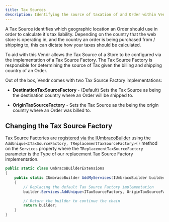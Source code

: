 ```yaml
---
title: Tax Sources
description: Identifying the source of taxation of and Order within Vendr, the eCommerce solution for Umbraco
---
```


A Tax Source identifies which geographic location an Order should use in order to calculate it's tax liability. Depending on the country that the web store is operating in, and the country an order is being purchased from / shipping to, this can dictate how your taxes should be calculated.

To aid with this Vendr allows the Tax Source of a Store to be configured via the implementation of a Tax Source Factory. The Tax Source Factory is responsible for determining the source of Tax given the billing and shipping country of an Order.

Out of the box, Vendr comes with two Tax Source Factory implementations:

* **DestinationTaxSourceFactory** - (Default) Sets the Tax Source as being the destination country where an Order will be shipped to.

* **OriginTaxSourceFactory** - Sets the Tax Source as the being the origin country where an Order was billed to.

## Changing the Tax Source Factory

Tax Source Factories are [registered via the IUmbracoBuilder](../dependency-injection/#registering-dependencies) using the `AddUnique<ITaxSourceFactory, TReplacementTaxSourceFactory>()` method on the `Services` property where the `TReplacementTaxSourceFactory` parameter is the Type of our replacement Tax Source Factory implementation.


````csharp
public static class UmbracoBuilderExtensions
{
    public static IUmbracoBuilder AddMyServices(IUmbracoBuilder builder)
    {
        // Replacing the default Tax Source Factory implementation
        builder.Services.AddUnique<ITaxSourceFactory, OriginTaxSourceFactory>();

        // Return the builder to continue the chain
        return builder;
    }
}
````
